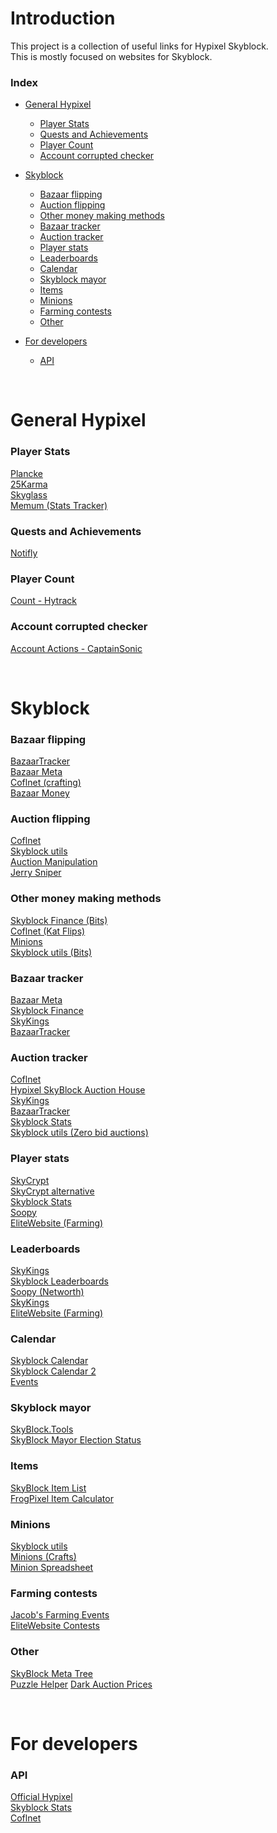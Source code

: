 # Introduction
This project is a collection of useful links for Hypixel Skyblock.  
This is mostly focused on websites for Skyblock.

### Index
- <a href='#general-hypixel'>General Hypixel</a>
  - <a href='#player-stats'>Player Stats</a>
  - <a href='#quests-and-achievements'>Quests and Achievements</a>
  - <a href='#player-count'>Player Count</a>
  - <a href='#account-corrupted-checker'>Account corrupted checker</a>
  
- <a href='#skyblock'>Skyblock</a>
  - <a href='#bazaar-flipping'>Bazaar flipping</a>
  - <a href='#auction-flipping'>Auction flipping</a>
  - <a href='#other-money-making-methods'>Other money making methods</a>
  - <a href='#bazaar-tracker'>Bazaar tracker</a>
  - <a href='#auction-tracker'>Auction tracker</a>
  - <a href='#player-stats-1'>Player stats</a>
  - <a href='#leaderboards'>Leaderboards</a>
  - <a href='#calendar'>Calendar</a>
  - <a href='#skyblock-mayor'>Skyblock mayor</a>
  - <a href='#items'>Items</a>
  - <a href='#minions'>Minions</a>
  - <a href='#contests'>Farming contests</a>
  - <a href='#other'>Other</a>
  
- <a href='#for-developers'>For developers</a>
  - <a href='#api'>API</a>

<br/>

# General Hypixel
### Player Stats
<a href='https://plancke.io/'>Plancke</a>  
<a href='https://25karma.xyz/frontpage'>25Karma</a>  
<a href='https://skyglass.dev/'>Skyglass</a>  
<a href='https://www.memum.io/'>Memum (Stats Tracker)</a>  

### Quests and Achievements
<a href='https://notifly.zone/'>Notifly</a>  

### Player Count
<a href='https://hytrack.me'>Count - Hytrack</a>  

### Account corrupted checker
<a href='https://captainsonic.com/'>Account Actions - CaptainSonic</a>  

<br/>

# Skyblock
### Bazaar flipping
<a href='https://bazaartracker.com/'>BazaarTracker</a>  
<a href='https://www.skyblock.bz/'>Bazaar Meta</a>  
<a href='https://sky.coflnet.com/crafts'>Coflnet (crafting)</a>  
<a href='https://bazaar-money.ktibow.repl.co/'>Bazaar Money</a>  

### Auction flipping
<a href='https://sky.coflnet.com/flipper'>Coflnet</a>  
<a href='https://skyblockutils.com/binSniper'>Skyblock utils</a>  
<a href='https://henry-santa.github.io/auction-manipulation/'>Auction Manipulation</a>  
<a href='https://henry-santa.github.io/Jerry-Sniper/'>Jerry Sniper</a>  

### Other money making methods
<a href='https://skyblock.finance/flips/bits'>Skyblock Finance (Bits)</a>  
<a href='https://sky.coflnet.com/kat'>Coflnet (Kat Flips)</a>  
<a href='https://hyminions.herokuapp.com/minions'>Minions</a>  
<a href='https://skyblockutils.com/bitsToCoins'>Skyblock utils (Bits)</a>  

### Bazaar tracker
<a href='https://www.skyblock.bz/all'>Bazaar Meta</a>  
<a href='https://skyblock.finance/'>Skyblock Finance</a>  
<a href='https://www.skykings.net/bazaar/'>SkyKings</a>  
<a href='https://bazaartracker.com/'>BazaarTracker</a>  

### Auction tracker
<a href='https://sky.coflnet.com/'>Coflnet</a>  
<a href='https://www.brandonfowler.me/skyblockah/'>Hypixel SkyBlock Auction House</a>  
<a href='https://www.skykings.net/auctions/'>SkyKings</a>  
<a href='https://bazaartracker.com/auctions'>BazaarTracker</a>  
<a href='https://skyblock.matdoes.dev/auctionprices'>Skyblock Stats</a>  
<a href='https://skyblockutils.com/zeroBids'>Skyblock utils (Zero bid auctions)</a>  

### Player stats
<a href='https://sky.shiiyu.moe/'>SkyCrypt</a>  
<a href='https://cupcake.shiiyu.moe/'> SkyCrypt alternative</a>  
<a href='https://skyblock.matdoes.dev/'>Skyblock Stats</a>  
<a href='https://soopy.dev/stathistory'>Soopy</a>  
<a href='https://elitebot.dev/'>EliteWebsite (Farming)</a>  

### Leaderboards
<a href='https://skykings.net/player-leaderboard/'>SkyKings</a>  
<a href='https://skyblock.matdoes.dev/leaderboards'>Skyblock Leaderboards</a>  
<a href='https://soopy.dev/networth'>Soopy (Networth)</a>  
<a href='https://www.skykings.net/player-leaderboard/'>SkyKings</a>  
<a href='https://elitebot.dev/leaderboard/farmingweight'>EliteWebsite (Farming)</a>  

### Calendar
<a href='https://fschatbot.github.io/Skyblock-Calendar/'>Skyblock Calendar</a>  
<a href='https://hypixel.inventivetalent.org/skyblock-calendar/'>Skyblock Calendar 2</a>  
<a href='https://hyminions.herokuapp.com/events'>Events</a>  

### Skyblock mayor
<a href='https://skyblock.tools/election/'>SkyBlock.Tools</a>  
<a href='https://skyblock.matdoes.dev/election'>SkyBlock Mayor Election Status</a>  

### Items
<a href='https://skyblock.matdoes.dev/items'>SkyBlock Item List</a>  
<a href='https://frogpixel.bubbleapps.io/version-test/'>FrogPixel Item Calculator</a>  

### Minions
<a href='https://skyblockutils.com/minions/cheapestMinions'>Skyblock utils</a>  
<a href='https://hyminions.herokuapp.com/minionscost'>Minions (Crafts)</a>  
<a href='https://docs.google.com/spreadsheets/d/1W8nGg2_x0Ne4HFKc5kLlCGSTcXlwUpJY_qvnVyiUpVw'>Minion Spreadsheet</a>  

### Farming contests
<a href='https://jacobs.creativesandbox.de/'>Jacob's Farming Events</a>  
<a href='https://elitebot.dev/contests'>EliteWebsite Contests</a>  

### Other
<a href='https://skymetatree.github.io/'>SkyBlock Meta Tree</a>  
<a href='https://skyblockutils.com/puzzleHelper'>Puzzle Helper</a>
<a href='https://skyblockutils.com/daPrices'>Dark Auction Prices</a>


<br/>

# For developers
### API
<a href='https://api.hypixel.net/'>Official Hypixel</a>  
<a href='https://skyblock-api.matdoes.dev/'>Skyblock Stats</a>  
<a href='https://sky.coflnet.com/api/index.html'>Coflnet</a>  


